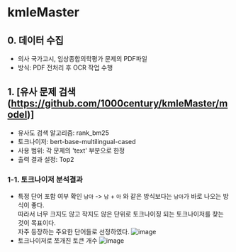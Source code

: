 # kmleMaster

## 0. 데이터 수집
- 의사 국가고시, 임상종합의학평가 문제의 PDF파일
- 방식: PDF 전처리 후 OCR 작업 수행

## 1. [유사 문제 검색 (https://github.com/1000century/kmleMaster/model)]
- 유사도 검색 알고리즘: rank_bm25
- 토크나이저: bert-base-multilingual-cased
- 사용 범위: 각 문제의 'text' 부분으로 한정
- 출력 결과 설정: Top2

### 1-1. 토크나이저 분석결과
- 특정 단어 포함 여부 확인
  `남아` -> `남` + `아` 와 같은 방식보다는 `남아`가 바로 나오는 방식이 좋다.
   <br>따라서 너무 크지도 않고 작지도 않은 단위로 토크나이징 되는 토크나이저를 찾는 것이 목표이다.
  <br>자주 등장하는 주요한 단어들로 선정하였다.
  ![image](https://github.com/user-attachments/assets/7f688e0f-8d3f-4e0c-80bd-e51e0407796d)
- 토크나이저로 쪼개진 토큰 개수
  ![image](https://github.com/user-attachments/assets/f21942c6-530d-4aac-85a8-9b9c061509f1)


